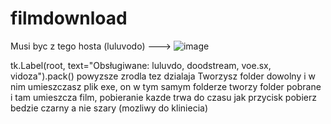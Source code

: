 # filmdownload
Musi byc  z tego hosta (luluvodo) ---> ![image](https://github.com/user-attachments/assets/eefcdf15-56a4-4045-b0ee-689b63cf5f3a)


tk.Label(root, text="Obsługiwane: luluvdo, doodstream, voe.sx, vidoza").pack()
powyzsze zrodla tez dzialaja
Tworzysz folder dowolny i w nim umieszczasz plik exe, on w tym samym folderze tworzy folder pobrane i tam umieszcza film, pobieranie kazde trwa do czasu jak przycisk pobierz bedzie czarny a nie szary (mozliwy do kliniecia)
